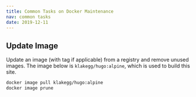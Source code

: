 ```yaml
---
title: Common Tasks on Docker Maintenance
nav: common tasks
date: 2019-12-11
---
```


## Update Image

Update an image (with tag if applicable) from a registry and remove unused images.
The image below is ``klakegg/hugo:alpine``, which is used to build this site.

```bash
docker image pull klakegg/hugo:alpine
docker image prune
```
